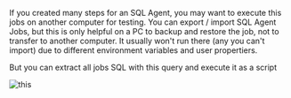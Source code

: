
If you created many steps for an SQL Agent, you may want to execute this jobs on another computer for testing. 
You can export / import SQL Agent Jobs, but this is only helpful on a PC to backup and restore the job, not to transfer to another 
computer. 
It usually won't run there (any you can't import) due to different environment variables and user propertiers.

But you can extract all jobs SQL with this query and execute it as a script


![this](pictures/ExcecuteAgentJobsAsCommand.PNG)
